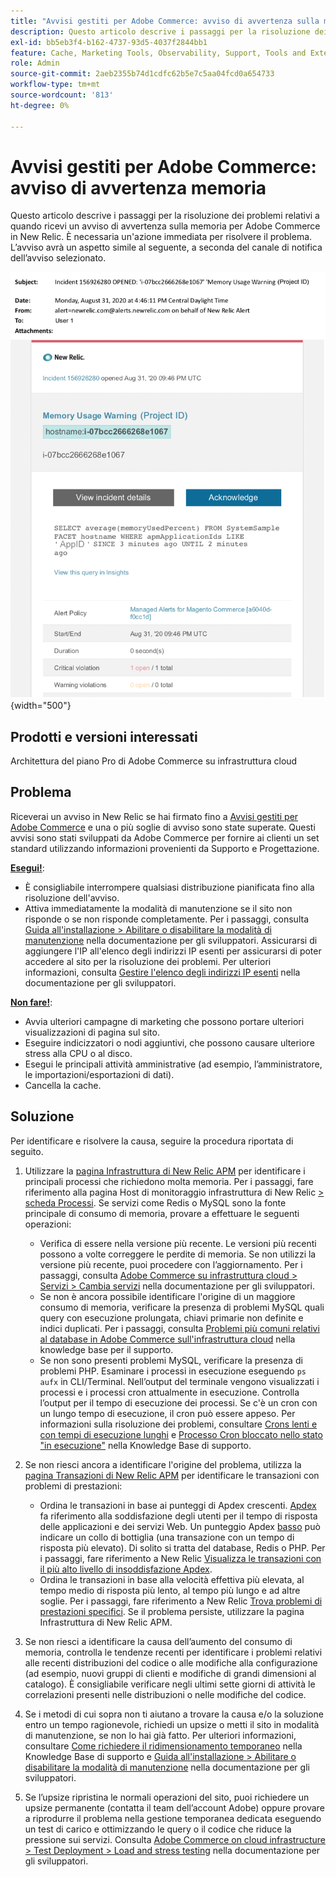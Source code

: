 ```yaml
---
title: "Avvisi gestiti per Adobe Commerce: avviso di avvertenza sulla memoria"
description: Questo articolo descrive i passaggi per la risoluzione dei problemi relativi a quando ricevi un avviso di avvertenza sulla memoria per Adobe Commerce in New Relic. È necessaria un'azione immediata per risolvere il problema. L’avviso avrà un aspetto simile al seguente, a seconda del canale di notifica dell’avviso selezionato.
exl-id: bb5eb3f4-b162-4737-93d5-4037f2844bb1
feature: Cache, Marketing Tools, Observability, Support, Tools and External Services
role: Admin
source-git-commit: 2aeb2355b74d1cdfc62b5e7c5aa04fcd0a654733
workflow-type: tm+mt
source-wordcount: '813'
ht-degree: 0%

---
```


# Avvisi gestiti per Adobe Commerce: avviso di avvertenza memoria

Questo articolo descrive i passaggi per la risoluzione dei problemi relativi a quando ricevi un avviso di avvertenza sulla memoria per Adobe Commerce in New Relic. È necessaria un&#39;azione immediata per risolvere il problema. L’avviso avrà un aspetto simile al seguente, a seconda del canale di notifica dell’avviso selezionato.

![avviso memoria](assets/memory-warning-magento-managed.png){width="500"}

## Prodotti e versioni interessati

Architettura del piano Pro di Adobe Commerce su infrastruttura cloud

## Problema

Riceverai un avviso in New Relic se hai firmato fino a [Avvisi gestiti per Adobe Commerce](/help/support-tools/managed-alerts-for-adobe-commerce/managed-alerts-for-magento-commerce.md) e una o più soglie di avviso sono state superate. Questi avvisi sono stati sviluppati da Adobe Commerce per fornire ai clienti un set standard utilizzando informazioni provenienti da Supporto e Progettazione.

<u>**Esegui!**</u>:

* È consigliabile interrompere qualsiasi distribuzione pianificata fino alla risoluzione dell&#39;avviso.
* Attiva immediatamente la modalità di manutenzione se il sito non risponde o se non risponde completamente. Per i passaggi, consulta [Guida all&#39;installazione > Abilitare o disabilitare la modalità di manutenzione](https://experienceleague.adobe.com/en/docs/commerce-operations/installation-guide/tutorials/maintenance-mode) nella documentazione per gli sviluppatori. Assicurarsi di aggiungere l&#39;IP all&#39;elenco degli indirizzi IP esenti per assicurarsi di poter accedere al sito per la risoluzione dei problemi. Per ulteriori informazioni, consulta [Gestire l&#39;elenco degli indirizzi IP esenti](https://experienceleague.adobe.com/en/docs/commerce-operations/installation-guide/tutorials/maintenance-mode#instgde-cli-maint-exempt) nella documentazione per gli sviluppatori.

<u>**Non fare!**</u>:

* Avvia ulteriori campagne di marketing che possono portare ulteriori visualizzazioni di pagina sul sito.
* Eseguire indicizzatori o nodi aggiuntivi, che possono causare ulteriore stress alla CPU o al disco.
* Esegui le principali attività amministrative (ad esempio, l’amministratore, le importazioni/esportazioni di dati).
* Cancella la cache.

## Soluzione

Per identificare e risolvere la causa, seguire la procedura riportata di seguito.

1. Utilizzare la [pagina Infrastruttura di New Relic APM](https://docs.newrelic.com/docs/infrastructure/infrastructure-ui-pages/infra-hosts-ui-page/) per identificare i principali processi che richiedono molta memoria. Per i passaggi, fare riferimento alla pagina Host di monitoraggio infrastruttura di New Relic [> scheda Processi](https://docs.newrelic.com/docs/infrastructure/infrastructure-ui-pages/infra-hosts-ui-page/#processes). Se servizi come Redis o MySQL sono la fonte principale di consumo di memoria, provare a effettuare le seguenti operazioni:

   * Verifica di essere nella versione più recente. Le versioni più recenti possono a volte correggere le perdite di memoria. Se non utilizzi la versione più recente, puoi procedere con l’aggiornamento. Per i passaggi, consulta [Adobe Commerce su infrastruttura cloud > Servizi > Cambia servizi](https://experienceleague.adobe.com/docs/commerce-cloud-service/user-guide/configure/service/services-yaml.html) nella documentazione per gli sviluppatori.
   * Se non è ancora possibile identificare l&#39;origine di un maggiore consumo di memoria, verificare la presenza di problemi MySQL quali query con esecuzione prolungata, chiavi primarie non definite e indici duplicati. Per i passaggi, consulta [Problemi più comuni relativi al database in Adobe Commerce sull&#39;infrastruttura cloud](https://experienceleague.adobe.com/docs/commerce-operations/implementation-playbook/best-practices/maintenance/resolve-database-performance-issues.html) nella knowledge base per il supporto.
   * Se non sono presenti problemi MySQL, verificare la presenza di problemi PHP. Esaminare i processi in esecuzione eseguendo `ps aufx` in CLI/Terminal. Nell’output del terminale vengono visualizzati i processi e i processi cron attualmente in esecuzione. Controlla l’output per il tempo di esecuzione dei processi. Se c&#39;è un cron con un lungo tempo di esecuzione, il cron può essere appeso. Per informazioni sulla risoluzione dei problemi, consultare [Crons lenti e con tempi di esecuzione lunghi](/help/troubleshooting/miscellaneous/slow-performance-slow-and-long-running-crons.md) e [Processo Cron bloccato nello stato &quot;in esecuzione&quot;](/help/troubleshooting/miscellaneous/cron-job-is-stuck-in-running-status.md) nella Knowledge Base di supporto.

1. Se non riesci ancora a identificare l&#39;origine del problema, utilizza la [pagina Transazioni di New Relic APM](https://docs.newrelic.com/docs/apm/applications-menu/monitoring/transactions-page-find-specific-performance-problems) per identificare le transazioni con problemi di prestazioni:

   * Ordina le transazioni in base ai punteggi di Apdex crescenti. [Apdex](https://docs.newrelic.com/docs/apm/new-relic-apm/apdex/apdex-measure-user-satisfaction) fa riferimento alla soddisfazione degli utenti per il tempo di risposta delle applicazioni e dei servizi Web. Un punteggio Apdex [ basso](/help/support-tools/managed-alerts-for-adobe-commerce/managed-alerts-for-magento-commerce-apdex-warning-alert.md) può indicare un collo di bottiglia (una transazione con un tempo di risposta più elevato). Di solito si tratta del database, Redis o PHP. Per i passaggi, fare riferimento a New Relic [Visualizza le transazioni con il più alto livello di insoddisfazione Apdex](https://docs.newrelic.com/docs/apm/new-relic-apm/apdex/view-your-apdex-score#apdex-dissat).
   * Ordina le transazioni in base alla velocità effettiva più elevata, al tempo medio di risposta più lento, al tempo più lungo e ad altre soglie. Per i passaggi, fare riferimento a New Relic [Trova problemi di prestazioni specifici](https://docs.newrelic.com/docs/apm/applications-menu/monitoring/transactions-page-find-specific-performance-problems). Se il problema persiste, utilizzare la pagina Infrastruttura di New Relic APM.

1. Se non riesci a identificare la causa dell’aumento del consumo di memoria, controlla le tendenze recenti per identificare i problemi relativi alle recenti distribuzioni del codice o alle modifiche alla configurazione (ad esempio, nuovi gruppi di clienti e modifiche di grandi dimensioni al catalogo). È consigliabile verificare negli ultimi sette giorni di attività le correlazioni presenti nelle distribuzioni o nelle modifiche del codice.

1. Se i metodi di cui sopra non ti aiutano a trovare la causa e/o la soluzione entro un tempo ragionevole, richiedi un upsize o metti il sito in modalità di manutenzione, se non lo hai già fatto. Per ulteriori informazioni, consultare [Come richiedere il ridimensionamento temporaneo](/help/how-to/general/how-to-request-temporary-magento-upsize.md) nella Knowledge Base di supporto e [Guida all&#39;installazione > Abilitare o disabilitare la modalità di manutenzione](https://experienceleague.adobe.com/en/docs/commerce-operations/installation-guide/tutorials/maintenance-mode) nella documentazione per gli sviluppatori.

1. Se l’upsize ripristina le normali operazioni del sito, puoi richiedere un upsize permanente (contatta il team dell’account Adobe) oppure provare a riprodurre il problema nella gestione temporanea dedicata eseguendo un test di carico e ottimizzando le query o il codice che riduce la pressione sui servizi. Consulta [Adobe Commerce on cloud infrastructure > Test Deployment > Load and stress testing](https://experienceleague.adobe.com/en/docs/commerce-cloud-service/user-guide/develop/test/staging-and-production#load-and-stress-testing) nella documentazione per gli sviluppatori.
